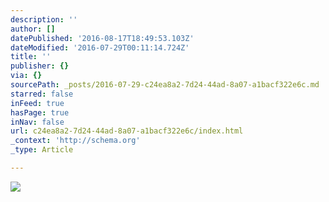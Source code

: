 ```yaml
---
description: ''
author: []
datePublished: '2016-08-17T18:49:53.103Z'
dateModified: '2016-07-29T00:11:14.724Z'
title: ''
publisher: {}
via: {}
sourcePath: _posts/2016-07-29-c24ea8a2-7d24-44ad-8a07-a1bacf322e6c.md
starred: false
inFeed: true
hasPage: true
inNav: false
url: c24ea8a2-7d24-44ad-8a07-a1bacf322e6c/index.html
_context: 'http://schema.org'
_type: Article

---
```

![](https://the-grid-user-content.s3-us-west-2.amazonaws.com/95176d8a-3a36-4048-80ca-22602a0454a3.jpg)